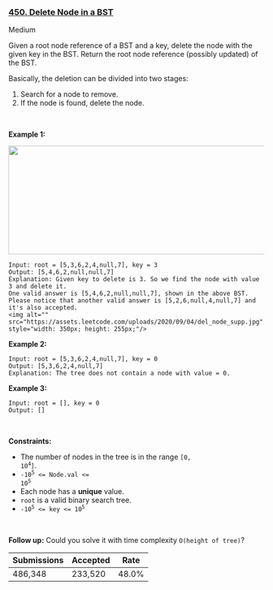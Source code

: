 ### [450. Delete Node in a BST](https://leetcode.com/problems/delete-node-in-a-bst/)

Medium

Given a root node reference of a BST and a key, delete the node with the given key in the BST. Return the root node reference (possibly updated) of the BST.

Basically, the deletion can be divided into two stages:

1.   Search for a node to remove.
2.   If the node is found, delete the node.

 

__Example 1:__

<img alt="" src="https://assets.leetcode.com/uploads/2020/09/04/del_node_1.jpg" style="width: 800px; height: 214px;"/>

```
Input: root = [5,3,6,2,4,null,7], key = 3
Output: [5,4,6,2,null,null,7]
Explanation: Given key to delete is 3. So we find the node with value 3 and delete it.
One valid answer is [5,4,6,2,null,null,7], shown in the above BST.
Please notice that another valid answer is [5,2,6,null,4,null,7] and it's also accepted.
<img alt="" src="https://assets.leetcode.com/uploads/2020/09/04/del_node_supp.jpg" style="width: 350px; height: 255px;"/>
```

__Example 2:__

```
Input: root = [5,3,6,2,4,null,7], key = 0
Output: [5,3,6,2,4,null,7]
Explanation: The tree does not contain a node with value = 0.
```

__Example 3:__

```
Input: root = [], key = 0
Output: []
```

 

__Constraints:__

*   The number of nodes in the tree is in the range <code>[0, 10<sup>4</sup>]</code>.
*   <code>-10<sup>5</sup> <= Node.val <= 10<sup>5</sup></code>
*   Each node has a __unique__ value.
*   `` root `` is a valid binary search tree.
*   <code>-10<sup>5</sup> <= key <= 10<sup>5</sup></code>

 

__Follow up:__ Could you solve it with time complexity `` O(height of tree) ``?

| Submissions    | Accepted     | Rate   |
| -------------- | ------------ | ------ |
| 486,348 | 233,520 | 48.0% |
